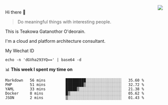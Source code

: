 <img align="right" src="https://github-readme-stats.vercel.app/api?username=Teakowa&show_icons=true&icon_color=2f80ed&text_color=718096&bg_color=ffffff&hide_title=true" />

Hi there 👋

> Do meaningful things with interesting people.

This is Teakowa Gatanothor O'deorain.

I'm a cloud and platform architecture consultant.

My Wechat ID

```
echo -n 'dGVha293YQ==' | base64 -d
```

📊 **This week I spent my time on**
<!--START_SECTION:waka-->
```text
Markdown   56 mins         █████████░░░░░░░░░░░░░░░░   35.60 % 
PHP        51 mins         ████████▒░░░░░░░░░░░░░░░░   32.72 % 
YAML       33 mins         █████▒░░░░░░░░░░░░░░░░░░░   21.38 % 
Docker     8 mins          █▒░░░░░░░░░░░░░░░░░░░░░░░   05.62 % 
JSON       2 mins          ▒░░░░░░░░░░░░░░░░░░░░░░░░   01.43 % 
```
<!--END_SECTION:waka-->
